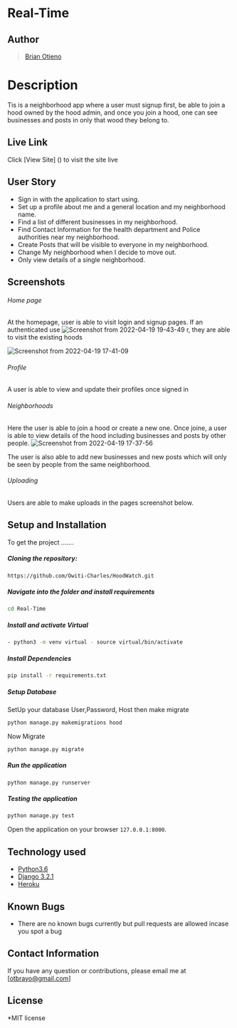 # Real-Time

## Author
>[Brian Otieno](https://github.com/Otybrian)  
  
# Description  
Tis is a neighborhood app where a user must signup first, be able to join a hood owned by the hood admin, and once you 
join a hood, one can see businesses and posts in only that wood they belong to.  

##  Live Link  
 Click [View Site] () to visit the site live

 ## User Story  
  
* Sign in with the application to start using.
* Set up a profile about me and a general location and my neighborhood name.
* Find a list of different businesses in my neighborhood.
* Find Contact Information for the health department and Police authorities near my neighborhood.
* Create Posts that will be visible to everyone in my neighborhood.
* Change My neighborhood when I decide to move out.
* Only view details of a single neighborhood.

## Screenshots 
###### Home page
At the homepage, user is able to visit login and signup pages. If an authenticated use
![Screenshot from 2022-04-19 19-43-49](https://user-images.githubusercontent.com/93243367/164054117-d7900028-34e0-4e39-9b33-79d1a3cf785b.png)
r, they are able to visit the existing hoods

![Screenshot from 2022-04-19 17-41-09](https://user-images.githubusercontent.com/93243367/164049367-d46c8d18-0cae-47ed-8deb-6cb079ecc257.png)

###### Profile
A user is able to view and update their profiles once signed in


###### Neighborhoods
Here the user is able to join a hood or create a new one. Once joine, a user is able to view details of the hood including businesses and posts by other people.
![Screenshot from 2022-04-19 17-37-56](https://user-images.githubusercontent.com/93243367/164049435-91a16549-9886-405a-8a21-d97e168297ab.png)



The user is also able to add new businesses and new posts which will only be seen by people from the same neighborhood.

###### Uploading
Users are able to make uploads in the pages screenshot below.
## Setup and Installation  
To get the project .......  
  
##### Cloning the repository:  
 ```bash 
https://github.com/Owiti-Charles/HoodWatch.git
```
##### Navigate into the folder and install requirements  
 ```bash 
cd Real-Time 
```
##### Install and activate Virtual  
 ```bash 
- python3 -m venv virtual - source virtual/bin/activate  
```  
##### Install Dependencies  
 ```bash 
 pip install -r requirements.txt 
```  
 ##### Setup Database  
  SetUp your database User,Password, Host then make migrate  
 ```bash 
python manage.py makemigrations hood
 ``` 
 Now Migrate  
 ```bash 
 python manage.py migrate 
```
##### Run the application  
 ```bash 
 python manage.py runserver 
``` 
##### Testing the application  
 ```bash 
 python manage.py test 
```
Open the application on your browser `127.0.0.1:8000`.  



## Technology used  
  
* [Python3.6](https://www.python.org/)  
* [Django 3.2.1](https://docs.djangoproject.com/en/2.2/)  
* [Heroku](https://heroku.com)  
  
  
## Known Bugs  
* There are no known bugs currently but pull requests are allowed incase you spot a bug  
  
## Contact Information   
If you have any question or contributions, please email me at [otbrayo@gmail.com]  
  
## License 

*MIT license
